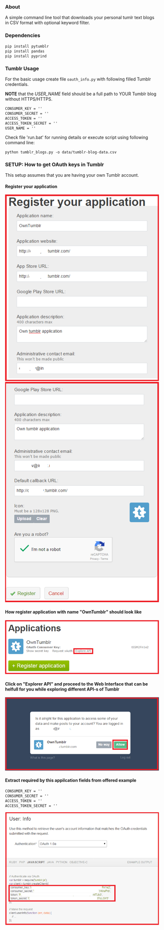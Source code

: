 ### About 

A simple command line tool that downloads your personal tumlr text blogs in CSV format with optional keyword filter.

### Dependencies

```
pip install pytumblr
pip install pandas
pip install pyprind
```
### Tumblr Usage

For the basic usage create file ```oauth_info.py``` with following filled Tumblr credentials.

**NOTE** that the *USER_NAME* field should be a full path to YOUR  Tumblr blog without HTTPS/HTTPS.
```
CONSUMER_KEY = ''
CONSUMER_SECRET = ''
ACCESS_TOKEN = ''
ACCESS_TOKEN_SECRET = ''
USER_NAME = ''
```

Check file 'run.bat' for running details or execute script using following command line:
```
python tumblr_blogs.py -o data/tumblr-blog-data.csv
```

### SETUP: How to get OAuth keys in Tumblr

This setup assumes that you are having your own Tumblr account.

#### Register your application
![](./imgs/01.png)
![](./imgs/02.png)

#### How register application with name "OwnTumblr" should look like
![](./imgs/03.png)

#### Click on "Explorer API" and proceed to the Web Interface that can be helfull for you while exploring different API-s of Tumblr 
![](./imgs/04.png)

#### Extract required by this appilcation fields from offered example
```
CONSUMER_KEY = ''
CONSUMER_SECRET = ''
ACCESS_TOKEN = ''
ACCESS_TOKEN_SECRET = ''
```
![](./imgs/05.png)